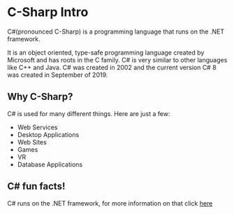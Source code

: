 # C-Sharp Intro

C#(pronounced C-Sharp) is a programming language that runs on the .NET framework.

It is an object oriented, type-safe programming language created by Microsoft and has roots in the C family. C# is very similar to other languages like C++ and Java. C# was created in 2002 and the current version C# 8 was created in September of 2019.

## Why C-Sharp?

C# is used for many different things. Here are just a few:
* Web Services
* Desktop Applications
* Web Sites
* Games
* VR
* Database Applications

## C# fun facts!

C# runs on the .NET framework, for more information on that click [here](C-Sharpand.NET/.NET-intro.md)




